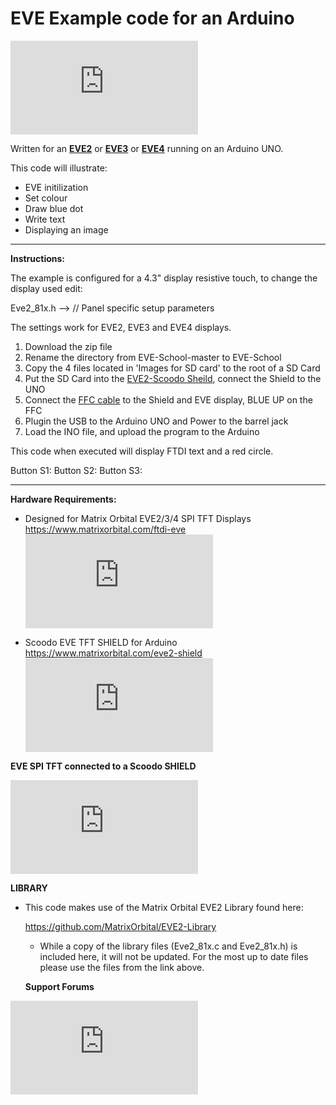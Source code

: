 # EVE Example code for an Arduino
  
![alt text](https://www.lcdforums.com/forums/download/file.php?id=1433)

Written for an [**EVE2**](https://www.matrixorbital.com/ftdi-eve/eve-ft812) or [**EVE3**](https://www.matrixorbital.com/ftdi-eve/eve-bt815-bt816) or [**EVE4**](https://www.matrixorbital.com/ftdi-eve/eve-bt817-bt818) running on an Arduino UNO.

This code will illustrate:
* EVE initilization
* Set colour
* Draw blue dot
* Write text
* Displaying an image
------------------------------------------------------------------

**Instructions:**

The example is configured for a 4.3" display resistive touch, to change the display used edit:

Eve2_81x.h --> // Panel specific setup parameters

The settings work for EVE2, EVE3 and EVE4 displays.

1. Download the zip file
2. Rename the directory from EVE-School-master to EVE-School
3. Copy the 4 files located in 'Images for SD card' to the root of a SD Card
4. Put the SD Card into the [EVE2-Scoodo Sheild](https://www.matrixorbital.com/eve2-shield), connect the Shield to the UNO
5. Connect the [FFC cable](https://www.matrixorbital.com/ffc-20-pin) to the Shield and EVE display, BLUE UP on the FFC
6. Plugin the USB to the Arduino UNO and Power to the barrel jack
7. Load the INO file, and upload the program to the Arduino

This code when executed will display FTDI text and a red circle.


Button S1:
Button S2:
Button S3:


  
------------------------------------------------------------------

**Hardware Requirements:**

- Designed for Matrix Orbital EVE2/3/4 SPI TFT Displays
  https://www.matrixorbital.com/ftdi-eve  
![alt text](https://www.lcdforums.com/forums/download/file.php?id=1433)
  
  
-  Scoodo EVE TFT SHIELD for Arduino
  https://www.matrixorbital.com/eve2-shield  
![alt text](https://www.lcdforums.com/forums/download/file.php?id=1432)


 **EVE SPI TFT connected to a Scoodo SHIELD**
 
![alt text](https://www.lcdforums.com/forums/download/file.php?id=1430)

**LIBRARY**
- This code makes use of the Matrix Orbital EVE2 Library found here: 

  https://github.com/MatrixOrbital/EVE2-Library

  - While a copy of the library files (Eve2_81x.c and Eve2_81x.h) is included here, it will not be updated. For the most up to date files please use the files from the link above.

  **Support Forums**
 
![alt text](https://www.lcdforums.com/forums/download/file.php?id=1430)
  

  


